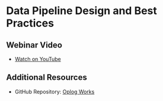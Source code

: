 # Data Pipeline Design and Best Practices

## Webinar Video
- [Watch on YouTube](https://youtu.be/J_8r8eFZcbM?si=B6hPG7LFjS9vg36t)

## Additional Resources
- GitHub Repository: [Oplog Works](https://github.com/ifebuche/oplog_works)
